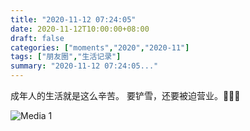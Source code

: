 ```yaml
---
title: "2020-11-12 07:24:05"
date: 2020-11-12T10:00:00+08:00
draft: false
categories: ["moments","2020","2020-11"]
tags: ["朋友圈","生活记录"]
summary: "2020-11-12 07:24:05..."
---
```


成年人的生活就是这么辛苦。
要铲雪，还要被迫营业。🤣🤣🤣

![Media 1](/Moments/photos/2020-11-12/202011120724050.jpg)

